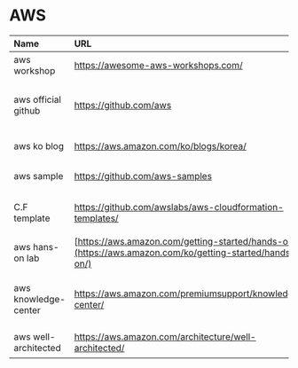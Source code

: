 # AWS

| **Name**             | **URL**                                                      | **Description**                            |
| :------------------- | :----------------------------------------------------------- | :----------------------------------------- |
| aws workshop         | https://awesome-aws-workshops.com/                           | workshop 링크들 존재                       |
| aws official github  | https://github.com/aws                                       | aws 공식 github. sdk, docs, manifest 등    |
| aws ko blog          | https://aws.amazon.com/ko/blogs/korea/                       | aws 한국 블로그                            |
| aws sample           | https://github.com/aws-samples                               | aws 실습 예제 존재                         |
| C.F template         | https://github.com/awslabs/aws-cloudformation-templates/     | C.F 서비스별 샘플 템플릿 존재              |
| aws hans-on lab      | [https://aws.amazon.com/getting-started/hands-on/](https://aws.amazon.com/ko/getting-started/hands-on/) | aws 실습 예제 존재                         |
| aws knowledge-center | https://aws.amazon.com/premiumsupport/knowledge-center/      | aws 각 서비스 별 이슈들이 FAQ형식으로 존재 |
| aws well-architected | https://aws.amazon.com/architecture/well-architected/        | aws 아키텍처 모범사례                      |

